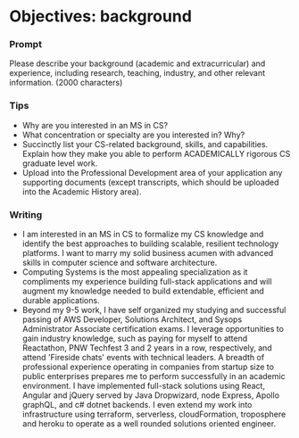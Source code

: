 # Objectives: background

### Prompt

Please describe your background (academic and extracurricular) and experience, including research, teaching, industry, and other relevant information. (2000 characters)

### Tips

- Why are you interested in an MS in CS?
- What concentration or specialty are you interested in? Why?
- Succinctly list your CS-related background, skills, and capabilities. Explain how they make you able to perform ACADEMICALLY rigorous CS graduate level work.
- Upload into the Professional Development area of your application any supporting documents (except transcripts, which should be uploaded into the Academic History area).

### Writing

- I am interested in an MS in CS to formalize my CS knowledge and identify the best approaches to building scalable, resilient technology platforms. I want to marry my solid business acumen with advanced skills in computer science and software architecture.
- Computing Systems is the most appealing specialization as it compliments my experience building full-stack applications and will augment my knowledge needed to build extendable, efficient and durable applications.
- Beyond my 9-5 work, I have self organized my studying and successful passing of AWS Developer, Solutions Architect, and Sysops Administrator Associate certification exams. I leverage opportunities to gain industry knowledge, such as paying for myself to attend Reactathon, PNW Techfest 3 and 2 years in a row, respectively, and attend 'Fireside chats' events with technical leaders. A breadth of professional experience operating in companies from startup size to public enterprises prepares me to perform successfully in an academic environment. I have implemented full-stack solutions using React, Angular and jQuery served by Java Dropwizard, node Express, Apollo graphQL, and c# dotnet backends. I even extend my work into infrastructure using terraform, serverless, cloudFormation, troposphere and heroku to operate as a well rounded solutions oriented engineer.